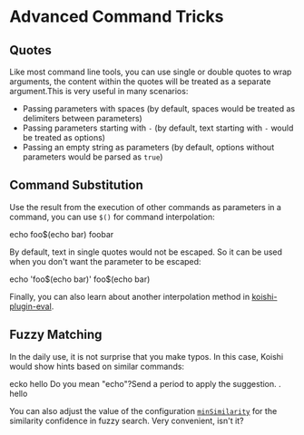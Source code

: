 # Advanced Command Tricks

## Quotes

Like most command line tools, you can use single or double quotes to wrap arguments, the content within the quotes will be treated as a separate argument.This is very useful in many scenarios:

- Passing parameters with spaces (by default, spaces would be treated as delimiters between parameters)
- Passing parameters starting with `-` (by default, text starting with `-` would be treated as options)
- Passing an empty string as parameters (by default, options without parameters would be parsed as `true`)

## Command Substitution

Use the result from the execution of other commands as parameters in a command, you can use `$()` for command interpolation:

<chat-panel>
<chat-message nickname="Alice">echo foo$(echo bar)</chat-message>
<chat-message nickname="Koishi">foobar</chat-message>
</chat-panel>

By default, text in single quotes would not be escaped. So it can be used when you don't want the parameter to be escaped:

<chat-panel>
<chat-message nickname="Alice">echo 'foo$(echo bar)'</chat-message>
<chat-message nickname="Koishi">foo$(echo bar)</chat-message>
</chat-panel>

Finally, you can also learn about another interpolation method in [koishi-plugin-eval](https://eval.koishi.chat).

## Fuzzy Matching

In the daily use, it is not surprise that you make typos. In this case, Koishi would show hints based on similar commands:

<chat-panel>
<chat-message nickname="Alice">ecko hello</chat-message>
<chat-message nickname="Koishi">Do you mean "echo"?Send a period to apply the suggestion.</chat-message>
<chat-message nickname="Alice">.</chat-message>
<chat-message nickname="Koishi">hello</chat-message>
</chat-panel>

You can also adjust the value of the configuration [`minSimilarity`](../../api/core/app.md#options-minsimilarity) for the similarity confidence in fuzzy search. Very convenient, isn't it?
